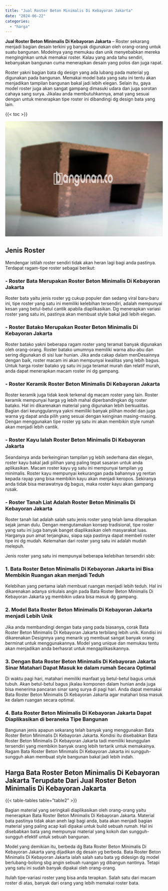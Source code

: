 ```yaml
---
title: "Jual Roster Beton Minimalis Di Kebayoran Jakarta"
date: "2024-06-22"
categories: 
  - "harga"
---
```


**Jual Roster Beton Minimalis Di Kebayoran Jakarta** – Roster sekarang menjadi bagian desain terkini yg banyak digunakan oleh orang-orang untuk suatu bangunan. Modelnya yang memukau dan unik menyebabkan mereka menginginkan untuk memakai roster. Kalau yang anda tahu sendiri, kebanyakan bangunan cuma menerapkan desain yang polos dan juga rapat.

Roster yakni bagian bata dg design yang ada lubang pada material yg digunakan pada bangunan. Memakai model bata yang satu ini tentu akan menjadikan tampilan bangunan bakal jadi lebih elegan. Selain itu, gaya model roster juga akan sangat gampang dimasuki udara dan juga sorotan cahaya sang surya. Jikalau anda membutuhkannya, amat yang sesuai dengan untuk menerapkan tipe roster ini dibandingi dg design bata yang lain.

{{< toc >}}

![Jual Roster Beton Minimalis Di Kebayoran Jakarta](/images/bata-roster-minimalis-29.png)

## Jenis Roster

Mendengar istilah roster sendiri tidak akan heran lagi bagi anda pastinya. Terdapat ragam-tipe roster sebagai berikut:

### \- Roster Bata Merupakan Roster Beton Minimalis Di Kebayoran Jakarta

Roster bata yaitu jenis roster yg cukup populer dan sedang viral baru-baru ini, tipe roster yang satu ini memiliki kelebihan tersendiri, adalah mempunyai kesan yang betul-betul cantik apabila diaplikasikan. Dg menerapkan variasi roster yang satu ini, pastinya akan membuat style bakal jadi lebih elegan.

### \- Roster Batako Merupakan Roster Beton Minimalis Di Kebayoran Jakarta

Roster batako yakni beberapa ragam roster yang teramat banyak digunakan oleh orang-orang. Roster batako umumnya memiliki warna abu-abu dan sering digunakan di sisi luar hunian. Jika anda cakap dalam menDesainnya dengan baik, roster macam ini akan mempunyai kwalitas yang lebih bagus. Untuk harga roster batako yg satu ini juga teramat murah dan relatif murah, anda dapat menerapkan macam roster ini dg gampang.

### \- Roster Keramik Roster Beton Minimalis Di Kebayoran Jakarta

Roster keramik juga tidak keok terkenal dg macam roster yang lain. Roster keramik mempunyai harga yg lebih mahal diperbandingkan dg roster batako. Hal ini dikarenakan material yang digunakan lebih berkualitas. Bagian dari keunggulannya yakni memiliki banyak pilihan model dan juga warna yg dapat anda pilih yang sesuai dengan keinginan masing-masing. Dengan menggunakan tipe roster yg satu ini akan membikin style rumah akan menjadi lebih cantik.

### \- Roster Kayu Ialah Roster Beton Minimalis Di Kebayoran Jakarta

Seandainya anda berkeinginan tampilan yg lebih sederhana dan elegan, roster kayu bakal jadi pilihan yang paling tepat sasaran untuk anda aplikasikan. Macam roster kayu yg satu ini mempunyai tampilan yg minimalis. Roster kayu mempunyai kekurangan pada bahannya yg rentan kepada rayap yang bisa membikin kayu akan menjadi keropos. Sekiranya anda tidak bisa merawatnya dg bagus, maka roster kayu akan gampang rusak.

### \- Roster Tanah Liat Adalah Roster Beton Minimalis Di Kebayoran Jakarta

Roster tanah liat adalah salah satu jenis roster yang telah lama diterapkan sejak jaman dulu. Dengan mengutamakan konsep tradisional, tipe roster yang satu ini juga banyak banget diaplikasikan oleh masyarakat luas. Harganya pun amat terjangkau, siapa saja pastinya dapat membeli roster tipe ini dg mudah. Kelemahan dari roster yang satu ini adalah mudah melepuh.

Jenis roster yang satu ini mempunyai beberapa kelebihan tersendiri sbb:

### 1\. Bata Roster Beton Minimalis Di Kebayoran Jakarta ini Bisa Membikin Ruangan akan menjadi Teduh

Kelebihan yang pertama ialah membuat ruangan menjadi lebih teduh. Hal ini dikarenakan adanya sirkulais angin pada Bata Roster Beton Minimalis Di Kebayoran Jakarta yg membikin udara bisa masuk dg gampang.

### 2\. Model Bata Roster Beton Minimalis Di Kebayoran Jakarta menjadi Lebih Unik

Jika anda membandingi dengan bata yang pada biasanya, corak Bata Roster Beton Minimalis Di Kebayoran Jakarta terbilang lebih unik. Kondisi ini dikarenakan Designnya yang menarik yg membuat sangat banyak orang berminat untuk menggunakannya. Model yang unique dan memukau tentu akan menjadikan anda berhasrat untuk mengaplikasikannya.

### 3\. Dengan Bata Roster Beton Minimalis Di Kebayoran Jakarta Sinar Matahari Dapat Masuk ke dalam rumah Secara Optimal

Di waktu pagi hari, matahari memiliki manfaat yg betul-betul bagus untuk tubuh. Akan betul-betul bagus jikalau komponen dalam hunian anda juga bisa menerima pancaran sinar sang surya di pagi hari. Anda dapat memakai Bata Roster Beton Minimalis Di Kebayoran Jakarta agar matahari bisa masuk ke dalam ruangan secara optimal.

### 4\. Bata Roster Beton Minimalis Di Kebayoran Jakarta Dapat Diaplikasikan di beraneka Tipe Bangunan

Bangunan jenis apapun sekarang telah banyak yang menggunakan Bata Roster Beton Minimalis Di Kebayoran Jakarta. Kondisi itu disebabkan Bata Roster Beton Minimalis Di Kebayoran Jakarta tadi memiliki keunggulan tersendiri yang membikin banyak orang lebih tertarik untuk memakainya. Ragam Bata Roster Beton Minimalis Di Kebayoran Jakarta ini sungguh-sungguh akan membuat style bangunan bakal jadi lebih indah.

## Harga Bata Roster Beton Minimalis Di Kebayoran Jakarta Terupdate Dari Jual Roster Beton Minimalis Di Kebayoran Jakarta

{{< table-tables table="table2" >}}

Bagian material yang seringkali diaplikasikan oleh orang-orang yaitu menerapkan Bata Roster Beton Minimalis Di Kebayoran Jakarta. Material bata pastinya tidak akan aneh lagi bagi anda, bata akan menjadi bagian material yang paling acap kali dipakai untuk build sebuah rumah. Hal ini disebabkan bata yang mempunyai material yang kokoh dan sungguh-sungguh efektif untuk sebuah bangunan.

Model yang demikian itu, berbeda dg Bata Roster Beton Minimalis Di Kebayoran Jakarta yang dijadikan dg desain yg berbeda. Bata Roster Beton Minimalis Di Kebayoran Jakarta ialah salah satu bata yg didesign dg model berlubang-bolong sbg angin sebuah ruangan yg dibangun nantinya. Tetapi yang satu ini sudah banyak dipakai oleh orang-orang.

Itulah tipe-variasi roster yang bisa anda terapkan. Salah satu dari macam roster di atas, banyak dari orang yang lebih memakai roster bata.

